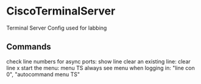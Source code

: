 # CiscoTerminalServer

Terminal Server Config used for labbing

## Commands
check line numbers for async ports: show line
clear an existing line: clear line x
start the menu: menu TS
always see menu when logging in: "line con 0", "autocommand menu TS"
